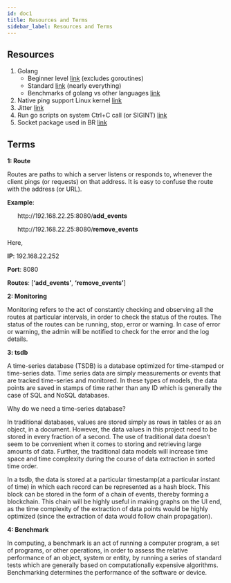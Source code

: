 ```yaml
---
id: doc1
title: Resources and Terms
sidebar_label: Resources and Terms
---
```

## Resources

1. Golang  
   - Beginner level [link](https://youtu.be/SqrbIlUwR0U) (excludes goroutines)
   - Standard [link](https://youtu.be/YS4e4q9oBaU) (nearly everything)
   - Benchmarks of golang vs other languages [link](https://github.com/kostya/benchmarks)
2.  Native ping support Linux kernel [link](https://www.sanfoundry.com/10-ping-command-usage-examples-linux/)
3.  Jitter [link](https://www.pingman.com/kb/article/what-is-jitter-57.html)
4.  Run go scripts on system Ctrl+C call (or SIGINT) [link](https://stackoverflow.com/questions/11268943/is-it-possible-to-capture-a-ctrlc-signal-and-run-a-cleanup-function-in-a-defe)
5.  Socket package used in BR [link](https://github.com/googollee/go-socket.io)


## Terms
  
<p><strong>1: Route </strong></p>
       <p> Routes are paths to which a server listens or responds to, whenever the client pings (or requests) on that address. It is easy to confuse the route with the address (or URL).</p>
       <p><strong>Example</strong>:</p>
        <ul>http://192.168.22.25:8080/<strong>add_events</strong></ul>
        <ul>http://192.168.22.25:8080/<strong>remove_events</strong></ul>
       <p>Here,</p>
<p><strong>IP</strong>: 192.168.22.252</p>
<p><strong>Port</strong>: 8080</p>
<p><strong>Routes</strong>: [<strong>‘add_events’</strong>, <strong>‘remove_events’</strong>]</p>


<p><strong>2: Monitoring</strong></p>
       <p>
         Monitoring refers to the act of constantly checking and observing all the routes at particular intervals, in order to check the status of the routes. The status of the routes can be running, stop, error or warning. In case of error or warning, the admin will be notified to check for the error and the log details.</p>


<p><strong>3: tsdb</strong></p>
       <p>
       	  A time-series database (TSDB) is a database optimized for time-stamped or time-series data. Time series data are simply measurements or events that are tracked time-series and monitored. In these types of models, the data points are saved in stamps of time rather than any ID which is generally the case of SQL and NoSQL databases.
</p>
<p>
         Why do we need a time-series database?</p>

<p>
         In traditional databases, values are stored simply as rows in tables or as an object, in a document. However, the data values in this project need to be stored in every fraction of a second. The use of traditional data doesn’t seem to be convenient when it comes to storing and retrieving large amounts of data. Further, the traditional data models will increase time space and time complexity during the course of data extraction in sorted time order.</p>

  <p>  
         In a tsdb, the data is stored at a particular timestamp(at a particular instant of time) in which each record can be represented as a hash block. This block can be stored in the form of a chain of events, thereby forming a blockchain. This chain will be highly useful in making graphs on the UI end, as the time complexity of the extraction of data points would be highly optimized (since the extraction of data would follow chain propagation).</p>
<p><strong>4: Benchmark</strong></p>

<p>
         In computing, a benchmark is an act of running a computer program, a set of programs, or other operations, in order to assess the relative performance of an object, system or entity, by running a series of standard tests which are generally based on computationally expensive algorithms. Benchmarking determines the performance of the software or device.</p>
